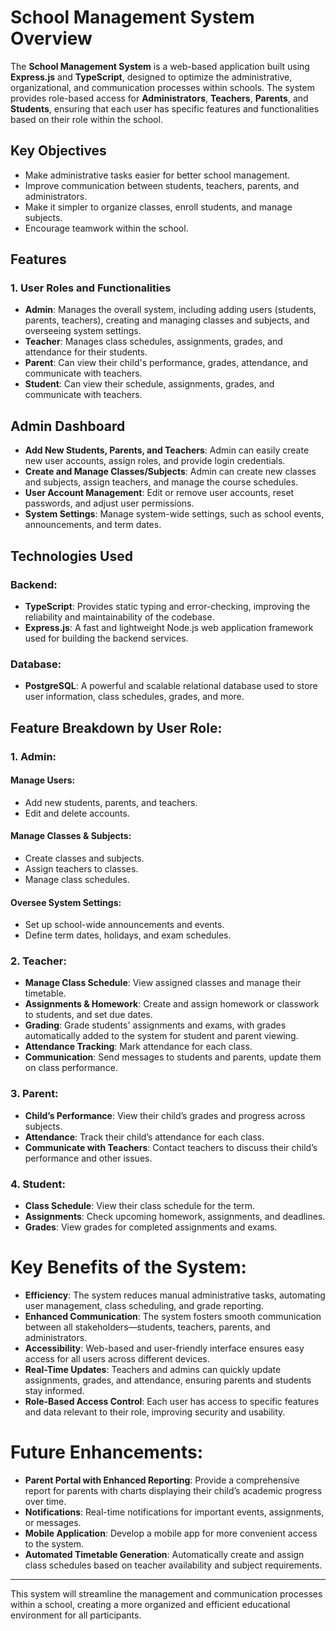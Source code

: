 # School Management System Overview

The __School Management System__ is a web-based application built using **Express.js** and **TypeScript**, designed to optimize the administrative, organizational, and communication processes within schools. The system provides role-based access for **Administrators**, **Teachers**, **Parents**, and **Students**, ensuring that each user has specific features and functionalities based on their role within the school.

## Key Objectives

- Make administrative tasks easier for better school management. 
- Improve communication between students, teachers, parents, and administrators. 
- Make it simpler to organize classes, enroll students, and manage subjects. 
- Encourage teamwork within the school.

## Features

### 1. User Roles and Functionalities

- **Admin**: Manages the overall system, including adding users (students, parents, teachers), creating and managing classes and subjects, and overseeing system settings.
- **Teacher**: Manages class schedules, assignments, grades, and attendance for their students.
- **Parent**: Can view their child's performance, grades, attendance, and communicate with teachers.
- **Student**: Can view their schedule, assignments, grades, and communicate with teachers.

## Admin Dashboard

- **Add New Students, Parents, and Teachers**: Admin can easily create new user accounts, assign roles, and provide login credentials.
- **Create and Manage Classes/Subjects**: Admin can create new classes and subjects, assign teachers, and manage the course schedules.
- **User Account Management**: Edit or remove user accounts, reset passwords, and adjust user permissions.
- **System Settings**: Manage system-wide settings, such as school events, announcements, and term dates.

## Technologies Used

### Backend:

- **TypeScript**: Provides static typing and error-checking, improving the reliability and maintainability of the codebase.
- **Express.js**: A fast and lightweight Node.js web application framework used for building the backend services.

### Database:
- **PostgreSQL**: A powerful and scalable relational database used to store user information, class schedules, grades, and more.

## Feature Breakdown by User Role:
### 1. Admin:
#### Manage Users:
- Add new students, parents, and teachers.
- Edit and delete accounts.
#### Manage Classes & Subjects:
- Create classes and subjects.
- Assign teachers to classes.
- Manage class schedules.
#### Oversee System Settings:
- Set up school-wide announcements and events.
- Define term dates, holidays, and exam schedules.
### 2. Teacher:
- **Manage Class Schedule**: View assigned classes and manage their timetable.
- **Assignments & Homework**: Create and assign homework or classwork to students, and set due dates.
- **Grading**: Grade students' assignments and exams, with grades automatically added to the system for student and parent viewing.
- **Attendance Tracking**: Mark attendance for each class.
- **Communication**: Send messages to students and parents, update them on class performance.
### 3. Parent:
- **Child’s Performance**: View their child’s grades and progress across subjects.
- **Attendance**: Track their child’s attendance for each class.
- **Communicate with Teachers**: Contact teachers to discuss their child’s performance and other issues.
### 4. Student:
- **Class Schedule**: View their class schedule for the term.
- **Assignments**: Check upcoming homework, assignments, and deadlines.
- **Grades**: View grades for completed assignments and exams.


# Key Benefits of the System:
 - **Efficiency**: The system reduces manual administrative tasks, automating user management, class scheduling, and grade reporting.
- **Enhanced Communication**: The system fosters smooth communication between all stakeholders—students, teachers, parents, and administrators.
- **Accessibility**: Web-based and user-friendly interface ensures easy access for all users across different devices.
- **Real-Time Updates**: Teachers and admins can quickly update assignments, grades, and attendance, ensuring parents and students stay informed.
- **Role-Based Access Control**: Each user has access to specific features and data relevant to their role, improving security and usability.

# Future Enhancements:
- **Parent Portal with Enhanced Reporting**: Provide a comprehensive report for parents with charts displaying their child’s academic progress over time.
- **Notifications**: Real-time notifications for important events, assignments, or messages.
- **Mobile Application**: Develop a mobile app for more convenient access to the system.
- **Automated Timetable Generation**: Automatically create and assign class schedules based on teacher availability and subject requirements.

***
This system will streamline the management and communication processes within a school, creating a more organized and efficient educational environment for all participants.
